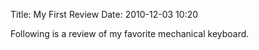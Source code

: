 Title: My First Review
Date: 2010-12-03 10:20

Following is a review of my favorite mechanical keyboard.
